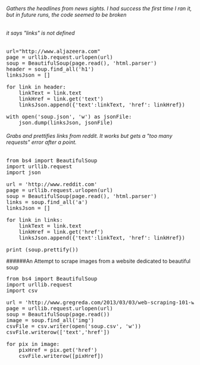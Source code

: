 ###### Gathers the headlines from news sights. I had success the first time I ran it, but in future runs, the code seemed to be broken 
###### it says "links" is not defined
<pre>
url="http://www.aljazeera.com"
page = urllib.request.urlopen(url)
soup = BeautifulSoup(page.read(), 'html.parser')
header = soup.find_all('h1')
linksJson = []

for link in header:
    linkText = link.text
    linkHref = link.get('text')
    linksJson.append({'text':linkText, 'href': linkHref})

with open('soup.json', 'w') as jsonFile:
    json.dump(linksJson, jsonFile)
</pre>


###### Grabs and prettifies links from reddit. It works but gets a "too many requests" error after a point.
<pre>
from bs4 import BeautifulSoup
import urllib.request
import json

url = 'http://www.reddit.com'
page = urllib.request.urlopen(url)
soup = BeautifulSoup(page.read(), 'html.parser')
links = soup.find_all('a')
linksJson = []

for link in links:
    linkText = link.text
    linkHref = link.get('href')
    linksJson.append({'text':linkText, 'href': linkHref})

print (soup.prettify())
</pre>

######An Attempt to scrape images from a website dedicated to beautiful soup
<pre>
from bs4 import BeautifulSoup
import urllib.request
import csv

url = 'http://www.gregreda.com/2013/03/03/web-scraping-101-with-python/'
page = urllib.request.urlopen(url)
soup = BeautifulSoup(page.read())
image = soup.find_all('img')
csvFile = csv.writer(open('soup.csv', 'w'))
csvFile.writerow(['text','href'])

for pix in image:
   	pixHref = pix.get('href')
    csvFile.writerow([pixHref])
</pre>

